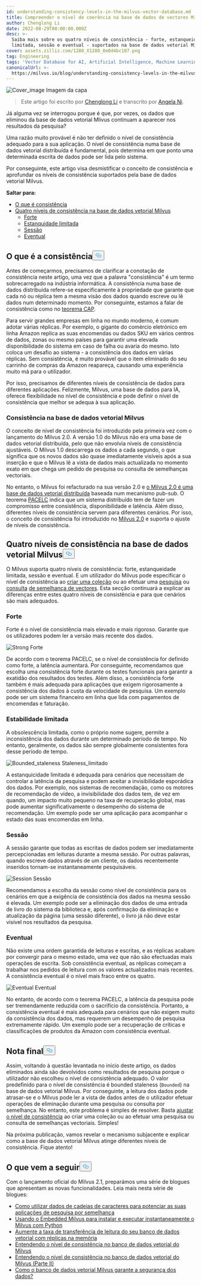 ```yaml
---
id: understanding-consistency-levels-in-the-milvus-vector-database.md
title: Compreender o nível de coerência na base de dados de vectores Milvus
author: Chenglong Li
date: 2022-08-29T00:00:00.000Z
desc: >-
  Saiba mais sobre os quatro níveis de consistência - forte, estanqueidade
  limitada, sessão e eventual - suportados na base de dados vetorial Milvus.
cover: assets.zilliz.com/1280_X1280_0e0d4bc107.png
tag: Engineering
tags: 'Vector Database for AI, Artificial Intelligence, Machine Learning'
canonicalUrl: >-
  https://milvus.io/blog/understanding-consistency-levels-in-the-milvus-vector-database.md
---
```

<p>
  
   <span class="img-wrapper"> <img translate="no" src="https://assets.zilliz.com/1280_X1280_0e0d4bc107.png" alt="Cover_image" class="doc-image" id="cover_image" />
   </span> <span class="img-wrapper"> <span>Imagem da capa</span> </span></p>
<blockquote>
<p>Este artigo foi escrito por <a href="https://github.com/JackLCL">Chenglong Li</a> e transcrito por <a href="https://www.linkedin.com/in/yiyun-n-2aa713163/">Angela Ni</a>.</p>
</blockquote>
<p>Já alguma vez se interrogou porque é que, por vezes, os dados que eliminou da base de dados vetorial Mlivus continuam a aparecer nos resultados da pesquisa?</p>
<p>Uma razão muito provável é não ter definido o nível de consistência adequado para a sua aplicação. O nível de consistência numa base de dados vetorial distribuída é fundamental, pois determina em que ponto uma determinada escrita de dados pode ser lida pelo sistema.</p>
<p>Por conseguinte, este artigo visa desmistificar o conceito de consistência e aprofundar os níveis de consistência suportados pela base de dados vetorial Milvus.</p>
<p><strong>Saltar para:</strong></p>
<ul>
<li><a href="#What-is-consistency">O que é consistência</a></li>
<li><a href="#Four-levels-of-consistency-in-the-Milvus-vector-database">Quatro níveis de consistência na base de dados vetorial Milvus</a><ul>
<li><a href="#Strong">Forte</a></li>
<li><a href="#Bounded-staleness">Estanquidade limitada</a></li>
<li><a href="#Session">Sessão</a></li>
<li><a href="#Eventual">Eventual</a></li>
</ul></li>
</ul>
<h2 id="What-is-consistency" class="common-anchor-header">O que é a consistência<button data-href="#What-is-consistency" class="anchor-icon" translate="no">
      <svg translate="no"
        aria-hidden="true"
        focusable="false"
        height="20"
        version="1.1"
        viewBox="0 0 16 16"
        width="16"
      >
        <path
          fill="#0092E4"
          fill-rule="evenodd"
          d="M4 9h1v1H4c-1.5 0-3-1.69-3-3.5S2.55 3 4 3h4c1.45 0 3 1.69 3 3.5 0 1.41-.91 2.72-2 3.25V8.59c.58-.45 1-1.27 1-2.09C10 5.22 8.98 4 8 4H4c-.98 0-2 1.22-2 2.5S3 9 4 9zm9-3h-1v1h1c1 0 2 1.22 2 2.5S13.98 12 13 12H9c-.98 0-2-1.22-2-2.5 0-.83.42-1.64 1-2.09V6.25c-1.09.53-2 1.84-2 3.25C6 11.31 7.55 13 9 13h4c1.45 0 3-1.69 3-3.5S14.5 6 13 6z"
        ></path>
      </svg>
    </button></h2><p>Antes de começarmos, precisamos de clarificar a conotação de consistência neste artigo, uma vez que a palavra "consistência" é um termo sobrecarregado na indústria informática. A consistência numa base de dados distribuída refere-se especificamente à propriedade que garante que cada nó ou réplica tem a mesma visão dos dados quando escreve ou lê dados num determinado momento. Por conseguinte, estamos a falar de consistência como no <a href="https://en.wikipedia.org/wiki/CAP_theorem">teorema CAP</a>.</p>
<p>Para servir grandes empresas em linha no mundo moderno, é comum adotar várias réplicas. Por exemplo, o gigante do comércio eletrónico em linha Amazon replica as suas encomendas ou dados SKU em vários centros de dados, zonas ou mesmo países para garantir uma elevada disponibilidade do sistema em caso de falha ou avaria do mesmo. Isto coloca um desafio ao sistema - a consistência dos dados em várias réplicas. Sem consistência, é muito provável que o item eliminado do seu carrinho de compras da Amazon reapareça, causando uma experiência muito má para o utilizador.</p>
<p>Por isso, precisamos de diferentes níveis de consistência de dados para diferentes aplicações. Felizmente, Milvus, uma base de dados para IA, oferece flexibilidade no nível de consistência e pode definir o nível de consistência que melhor se adequa à sua aplicação.</p>
<h3 id="Consistency-in-the-Milvus-vector-database" class="common-anchor-header">Consistência na base de dados vetorial Milvus</h3><p>O conceito de nível de consistência foi introduzido pela primeira vez com o lançamento do Milvus 2.0. A versão 1.0 do Milvus não era uma base de dados vetorial distribuída, pelo que não envolvia níveis de consistência ajustáveis. O Milvus 1.0 descarrega os dados a cada segundo, o que significa que os novos dados são quase imediatamente visíveis após a sua inserção e que o Milvus lê a vista de dados mais actualizada no momento exato em que chega um pedido de pesquisa ou consulta de semelhanças vectoriais.</p>
<p>No entanto, o Milvus foi refacturado na sua versão 2.0 e <a href="https://milvus.io/blog/deep-dive-1-milvus-architecture-overview.md">o Milvus 2.0 é uma base de dados vetorial distribuída</a> baseada num mecanismo pub-sub. O teorema <a href="https://en.wikipedia.org/wiki/PACELC_theorem">PACELC</a> indica que um sistema distribuído tem de fazer um compromisso entre consistência, disponibilidade e latência. Além disso, diferentes níveis de consistência servem para diferentes cenários. Por isso, o conceito de consistência foi introduzido no <a href="https://milvus.io/blog/2022-1-25-annoucing-general-availability-of-milvus-2-0.md">Milvus 2.0</a> e suporta o ajuste de níveis de consistência.</p>
<h2 id="Four-levels-of-consistency-in-the-Milvus-vector-database" class="common-anchor-header">Quatro níveis de consistência na base de dados vetorial Milvus<button data-href="#Four-levels-of-consistency-in-the-Milvus-vector-database" class="anchor-icon" translate="no">
      <svg translate="no"
        aria-hidden="true"
        focusable="false"
        height="20"
        version="1.1"
        viewBox="0 0 16 16"
        width="16"
      >
        <path
          fill="#0092E4"
          fill-rule="evenodd"
          d="M4 9h1v1H4c-1.5 0-3-1.69-3-3.5S2.55 3 4 3h4c1.45 0 3 1.69 3 3.5 0 1.41-.91 2.72-2 3.25V8.59c.58-.45 1-1.27 1-2.09C10 5.22 8.98 4 8 4H4c-.98 0-2 1.22-2 2.5S3 9 4 9zm9-3h-1v1h1c1 0 2 1.22 2 2.5S13.98 12 13 12H9c-.98 0-2-1.22-2-2.5 0-.83.42-1.64 1-2.09V6.25c-1.09.53-2 1.84-2 3.25C6 11.31 7.55 13 9 13h4c1.45 0 3-1.69 3-3.5S14.5 6 13 6z"
        ></path>
      </svg>
    </button></h2><p>O Milvus suporta quatro níveis de consistência: forte, estanqueidade limitada, sessão e eventual. E um utilizador do Milvus pode especificar o nível de consistência ao <a href="https://milvus.io/docs/v2.1.x/create_collection.md">criar uma coleção</a> ou ao efetuar uma <a href="https://milvus.io/docs/v2.1.x/search.md">pesquisa</a> ou <a href="https://milvus.io/docs/v2.1.x/query.md">consulta</a> <a href="https://milvus.io/docs/v2.1.x/search.md">de semelhança de vectores</a>. Esta secção continuará a explicar as diferenças entre estes quatro níveis de consistência e para que cenários são mais adequados.</p>
<h3 id="Strong" class="common-anchor-header">Forte</h3><p>Forte é o nível de consistência mais elevado e mais rigoroso. Garante que os utilizadores podem ler a versão mais recente dos dados.</p>
<p>
  
   <span class="img-wrapper"> <img translate="no" src="https://assets.zilliz.com/Consistency_Strong_5d791eb8b2.png" alt="Strong" class="doc-image" id="strong" />
   </span> <span class="img-wrapper"> <span>Forte</span> </span></p>
<p>De acordo com o teorema PACELC, se o nível de consistência for definido como forte, a latência aumentará. Por conseguinte, recomendamos que escolha uma consistência forte durante os testes funcionais para garantir a exatidão dos resultados dos testes. Além disso, a consistência forte também é mais adequada para aplicações que exigem rigorosamente a consistência dos dados à custa da velocidade de pesquisa. Um exemplo pode ser um sistema financeiro em linha que lida com pagamentos de encomendas e faturação.</p>
<h3 id="Bounded-staleness" class="common-anchor-header">Estabilidade limitada</h3><p>A obsolescência limitada, como o próprio nome sugere, permite a inconsistência dos dados durante um determinado período de tempo. No entanto, geralmente, os dados são sempre globalmente consistentes fora desse período de tempo.</p>
<p>
  
   <span class="img-wrapper"> <img translate="no" src="https://assets.zilliz.com/Consistency_Bounded_c034bc6e51.png" alt="Bounded_staleness" class="doc-image" id="bounded_staleness" />
   </span> <span class="img-wrapper"> <span>Staleness_limitado</span> </span></p>
<p>A estanquicidade limitada é adequada para cenários que necessitam de controlar a latência da pesquisa e podem aceitar a invisibilidade esporádica dos dados. Por exemplo, nos sistemas de recomendação, como os motores de recomendação de vídeo, a invisibilidade dos dados tem, de vez em quando, um impacto muito pequeno na taxa de recuperação global, mas pode aumentar significativamente o desempenho do sistema de recomendação. Um exemplo pode ser uma aplicação para acompanhar o estado das suas encomendas em linha.</p>
<h3 id="Session" class="common-anchor-header">Sessão</h3><p>A sessão garante que todas as escritas de dados podem ser imediatamente percepcionadas em leituras durante a mesma sessão. Por outras palavras, quando escreve dados através de um cliente, os dados recentemente inseridos tornam-se instantaneamente pesquisáveis.</p>
<p>
  
   <span class="img-wrapper"> <img translate="no" src="https://assets.zilliz.com/Consistency_Session_6dc4782212.png" alt="Session" class="doc-image" id="session" />
   </span> <span class="img-wrapper"> <span>Sessão</span> </span></p>
<p>Recomendamos a escolha da sessão como nível de consistência para os cenários em que a exigência de consistência dos dados na mesma sessão é elevada. Um exemplo pode ser a eliminação dos dados de uma entrada de livro do sistema da biblioteca e, após confirmação da eliminação e atualização da página (uma sessão diferente), o livro já não deve estar visível nos resultados da pesquisa.</p>
<h3 id="Eventual" class="common-anchor-header">Eventual</h3><p>Não existe uma ordem garantida de leituras e escritas, e as réplicas acabam por convergir para o mesmo estado, uma vez que não são efectuadas mais operações de escrita. Sob consistência eventual, as réplicas começam a trabalhar nos pedidos de leitura com os valores actualizados mais recentes. A consistência eventual é o nível mais fraco entre os quatro.</p>
<p>
  
   <span class="img-wrapper"> <img translate="no" src="https://assets.zilliz.com/Consistency_Eventual_7c66dd5b6f.png" alt="Eventual" class="doc-image" id="eventual" />
   </span> <span class="img-wrapper"> <span>Eventual</span> </span></p>
<p>No entanto, de acordo com o teorema PACELC, a latência da pesquisa pode ser tremendamente reduzida com o sacrifício da consistência. Portanto, a consistência eventual é mais adequada para cenários que não exigem muito da consistência dos dados, mas requerem um desempenho de pesquisa extremamente rápido. Um exemplo pode ser a recuperação de críticas e classificações de produtos da Amazon com consistência eventual.</p>
<h2 id="Endnote" class="common-anchor-header">Nota final<button data-href="#Endnote" class="anchor-icon" translate="no">
      <svg translate="no"
        aria-hidden="true"
        focusable="false"
        height="20"
        version="1.1"
        viewBox="0 0 16 16"
        width="16"
      >
        <path
          fill="#0092E4"
          fill-rule="evenodd"
          d="M4 9h1v1H4c-1.5 0-3-1.69-3-3.5S2.55 3 4 3h4c1.45 0 3 1.69 3 3.5 0 1.41-.91 2.72-2 3.25V8.59c.58-.45 1-1.27 1-2.09C10 5.22 8.98 4 8 4H4c-.98 0-2 1.22-2 2.5S3 9 4 9zm9-3h-1v1h1c1 0 2 1.22 2 2.5S13.98 12 13 12H9c-.98 0-2-1.22-2-2.5 0-.83.42-1.64 1-2.09V6.25c-1.09.53-2 1.84-2 3.25C6 11.31 7.55 13 9 13h4c1.45 0 3-1.69 3-3.5S14.5 6 13 6z"
        ></path>
      </svg>
    </button></h2><p>Assim, voltando à questão levantada no início deste artigo, os dados eliminados ainda são devolvidos como resultados de pesquisa porque o utilizador não escolheu o nível de consistência adequado. O valor predefinido para o nível de consistência é bounded staleness (<code translate="no">Bounded</code>) na base de dados vetorial Milvus. Por conseguinte, a leitura dos dados pode atrasar-se e o Milvus pode ler a vista de dados antes de o utilizador efetuar operações de eliminação durante uma pesquisa ou consulta por semelhança. No entanto, este problema é simples de resolver. Basta <a href="https://milvus.io/docs/v2.1.x/tune_consistency.md">ajustar o nível de consistência</a> ao criar uma coleção ou ao efetuar uma pesquisa ou consulta de semelhanças vectoriais. Simples!</p>
<p>Na próxima publicação, vamos revelar o mecanismo subjacente e explicar como a base de dados vetorial Milvus atinge diferentes níveis de consistência. Fique atento!</p>
<h2 id="Whats-next" class="common-anchor-header">O que vem a seguir<button data-href="#Whats-next" class="anchor-icon" translate="no">
      <svg translate="no"
        aria-hidden="true"
        focusable="false"
        height="20"
        version="1.1"
        viewBox="0 0 16 16"
        width="16"
      >
        <path
          fill="#0092E4"
          fill-rule="evenodd"
          d="M4 9h1v1H4c-1.5 0-3-1.69-3-3.5S2.55 3 4 3h4c1.45 0 3 1.69 3 3.5 0 1.41-.91 2.72-2 3.25V8.59c.58-.45 1-1.27 1-2.09C10 5.22 8.98 4 8 4H4c-.98 0-2 1.22-2 2.5S3 9 4 9zm9-3h-1v1h1c1 0 2 1.22 2 2.5S13.98 12 13 12H9c-.98 0-2-1.22-2-2.5 0-.83.42-1.64 1-2.09V6.25c-1.09.53-2 1.84-2 3.25C6 11.31 7.55 13 9 13h4c1.45 0 3-1.69 3-3.5S14.5 6 13 6z"
        ></path>
      </svg>
    </button></h2><p>Com o lançamento oficial do Milvus 2.1, preparámos uma série de blogues que apresentam as novas funcionalidades. Leia mais nesta série de blogues:</p>
<ul>
<li><a href="https://milvus.io/blog/2022-08-08-How-to-use-string-data-to-empower-your-similarity-search-applications.md">Como utilizar dados de cadeias de caracteres para potenciar as suas aplicações de pesquisa por semelhança</a></li>
<li><a href="https://milvus.io/blog/embedded-milvus.md">Usando o Embedded Milvus para instalar e executar instantaneamente o Milvus com Python</a></li>
<li><a href="https://milvus.io/blog/in-memory-replicas.md">Aumente a taxa de transferência de leitura do seu banco de dados vetorial com réplicas na memória</a></li>
<li><a href="https://milvus.io/blog/understanding-consistency-levels-in-the-milvus-vector-database.md">Entendendo o nível de consistência no banco de dados vetorial do Milvus</a></li>
<li><a href="https://milvus.io/blog/understanding-consistency-levels-in-the-milvus-vector-database-2.md">Entendendo o nível de consistência no banco de dados vetorial do Milvus (Parte II)</a></li>
<li><a href="https://milvus.io/blog/data-security.md">Como o banco de dados vetorial Milvus garante a segurança dos dados?</a></li>
</ul>
